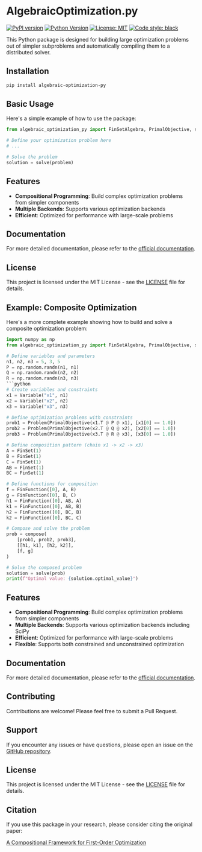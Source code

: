 # AlgebraicOptimization.py

[![PyPI version](https://img.shields.io/pypi/v/algebraic-optimization-py.svg)](https://pypi.org/project/algebraic-optimization-py/)
[![Python Version](https://img.shields.io/pypi/pyversions/algebraic-optimization-py.svg)](https://pypi.org/project/algebraic-optimization-py/)
[![License: MIT](https://img.shields.io/badge/License-MIT-yellow.svg)](https://opensource.org/licenses/MIT)
[![Code style: black](https://img.shields.io/badge/code%20style-black-000000.svg)](https://github.com/psf/black)

This Python package is designed for building large optimization problems out of simpler subproblems and automatically compiling them to a distributed solver.

## Installation

```bash
pip install algebraic-optimization-py
```

## Basic Usage

Here's a simple example of how to use the package:

```python
from algebraic_optimization_py import FinSetAlgebra, PrimalObjective, solve

# Define your optimization problem here
# ...

# Solve the problem
solution = solve(problem)
```

## Features

- **Compositional Programming**: Build complex optimization problems from simpler components
- **Multiple Backends**: Supports various optimization backends
- **Efficient**: Optimized for performance with large-scale problems

## Documentation

For more detailed documentation, please refer to the [official documentation](https://github.com/yourusername/AlgebraicOptimization.py).

## License

This project is licensed under the MIT License - see the [LICENSE](LICENSE) file for details.

## Example: Composite Optimization

Here's a more complete example showing how to build and solve a composite optimization problem:

```python
import numpy as np
from algebraic_optimization_py import FinSetAlgebra, PrimalObjective, solve

# Define variables and parameters
n1, n2, n3 = 5, 3, 5
P = np.random.randn(n1, n1)
Q = np.random.randn(n2, n2)
R = np.random.randn(n3, n3)
```python
# Create variables and constraints
x1 = Variable("x1", n1)
x2 = Variable("x2", n2)
x3 = Variable("x3", n3)

# Define optimization problems with constraints
prob1 = Problem(PrimalObjective(x1.T @ P @ x1), [x1[0] == 1.0])
prob2 = Problem(PrimalObjective(x2.T @ Q @ x2), [x2[0] == 1.0])
prob3 = Problem(PrimalObjective(x3.T @ R @ x3), [x3[0] == 1.0])

# Define composition pattern (chain x1 -> x2 -> x3)
A = FinSet(1)
B = FinSet(1)
C = FinSet(1)
AB = FinSet(1)
BC = FinSet(1)

# Define functions for composition
f = FinFunction([0], A, B)
g = FinFunction([0], B, C)
h1 = FinFunction([0], AB, A)
k1 = FinFunction([0], AB, B)
h2 = FinFunction([0], BC, B)
k2 = FinFunction([0], BC, C)

# Compose and solve the problem
prob = compose(
    [prob1, prob2, prob3],
    [[h1, k1], [h2, k2]],
    [f, g]
)

# Solve the composed problem
solution = solve(prob)
print(f"Optimal value: {solution.optimal_value}")
```

## Features

- **Compositional Programming**: Build complex optimization problems from simpler components
- **Multiple Backends**: Supports various optimization backends including SciPy
- **Efficient**: Optimized for performance with large-scale problems
- **Flexible**: Supports both constrained and unconstrained optimization

## Documentation

For more detailed documentation, please refer to the [official documentation](https://github.com/yourusername/AlgebraicOptimization.py).

## Contributing

Contributions are welcome! Please feel free to submit a Pull Request.

## Support

If you encounter any issues or have questions, please open an issue on the [GitHub repository](https://github.com/yourusername/AlgebraicOptimization.py/issues).

## License

This project is licensed under the MIT License - see the [LICENSE](LICENSE) file for details.

## Citation

If you use this package in your research, please consider citing the original paper:

[A Compositional Framework for First-Order Optimization](https://arxiv.org/abs/2403.05711)

